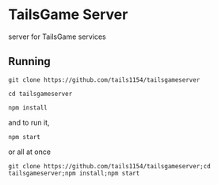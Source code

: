 # TailsGame Server



server for TailsGame services


## Running


`git clone https://github.com/tails1154/tailsgameserver`


`cd tailsgameserver`



`npm install`


and to run it,

`npm start`

or all at once


`git clone https://github.com/tails1154/tailsgameserver;cd tailsgameserver;npm install;npm start`

